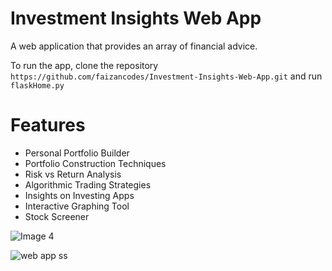 # Investment Insights Web App
A web application that provides an array of financial advice.

To run the app, clone the repository `https://github.com/faizancodes/Investment-Insights-Web-App.git` and run `flaskHome.py`

# Features 
 
 - Personal Portfolio Builder 
 - Portfolio Construction Techniques 
 - Risk vs Return Analysis
 - Algorithmic Trading Strategies 
 - Insights on Investing Apps 
 - Interactive Graphing Tool 
 - Stock Screener 


![Image 4](https://user-images.githubusercontent.com/43652410/84344264-50e79180-ab78-11ea-8985-f5421b4f00ec.jpg)

![web app ss](https://user-images.githubusercontent.com/43652410/84343732-044f8680-ab77-11ea-8260-5ce949b566a7.png)
